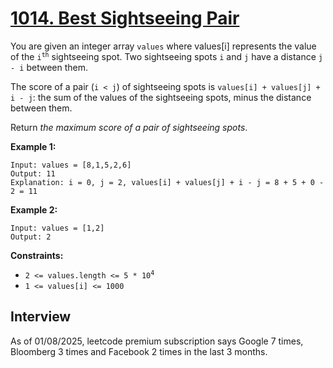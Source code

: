 # [1014. Best Sightseeing Pair](https://leetcode.com/problems/best-sightseeing-pair/)

You are given an integer array `values` where values[i] represents the value of the <code>i<sup>th</sup></code> sightseeing spot. Two sightseeing spots `i` and `j` have a distance `j - i` between them.

The score of a pair (`i < j`) of sightseeing spots is `values[i] + values[j] + i - j`: the sum of the values of the sightseeing spots, minus the distance between them.

Return _the maximum score of a pair of sightseeing spots_.

**Example 1:**
```
Input: values = [8,1,5,2,6]
Output: 11
Explanation: i = 0, j = 2, values[i] + values[j] + i - j = 8 + 5 + 0 - 2 = 11
```

**Example 2:**
```
Input: values = [1,2]
Output: 2
```

**Constraints:**
* <code>2 <= values.length <= 5 * 10<sup>4</sup></code>
* `1 <= values[i] <= 1000`

## Interview
As of 01/08/2025, leetcode premium subscription says Google 7 times, Bloomberg 3 times and Facebook 2 times in the last 3 months.
